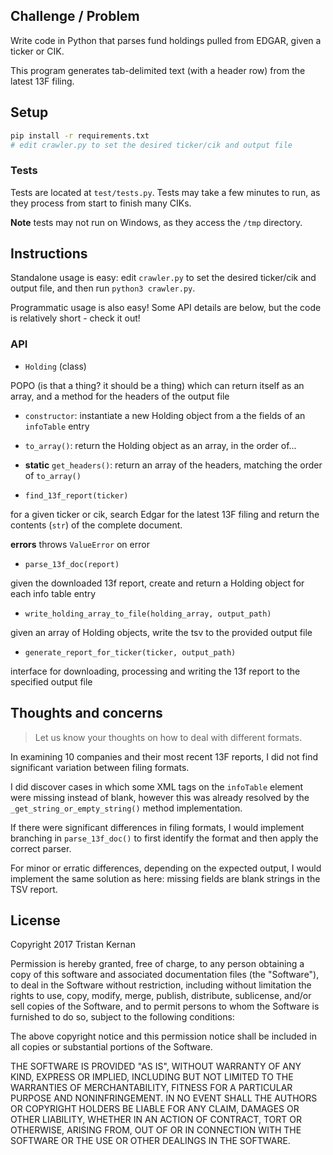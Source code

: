 ## Challenge / Problem

Write code in Python that parses fund holdings pulled from EDGAR, given a ticker or CIK.

This program generates tab-delimited text (with a header row) from the latest 13F filing.

## Setup

```sh
pip install -r requirements.txt
# edit crawler.py to set the desired ticker/cik and output file
```

### Tests

Tests are located at `test/tests.py`. Tests may take a few minutes to run, as they process from start to finish
many CIKs.

**Note** tests may not run on Windows, as they access the `/tmp` directory.

## Instructions

Standalone usage is easy: edit `crawler.py` to set the desired ticker/cik and output file, and then run `python3 crawler.py`.

Programmatic usage is also easy! Some API details are below, but the code is relatively short - check it out!

### API

- `Holding` (class)

POPO (is that a thing? it should be a thing) which can return itself as an array, and a method for the headers of the output file

  - `constructor`: instantiate a new Holding object from a the fields of an `infoTable` entry
  - `to_array()`: return the Holding object as an array, in the order of...
  - **static** `get_headers()`: return an array of the headers, matching the order of `to_array()`

- `find_13f_report(ticker)`

for a given ticker or cik, search Edgar for the latest 13F filing and return the contents (`str`) of the complete document.

**errors** throws `ValueError` on error

- `parse_13f_doc(report)`

given the downloaded 13f report, create and return a Holding object for each info table entry

- `write_holding_array_to_file(holding_array, output_path)`

given an array of Holding objects, write the tsv to the provided output file

- `generate_report_for_ticker(ticker, output_path)`

interface for downloading, processing and writing the 13f report to the specified output file

## Thoughts and concerns

> Let us know your thoughts on how to deal with different formats.

In examining 10 companies and their most recent 13F reports, I did not find significant variation between filing formats.

I did discover cases in which some XML tags on the `infoTable` element were missing instead of blank, however this was already
resolved by the `_get_string_or_empty_string()` method implementation.

If there were significant differences in filing formats, I would implement branching in `parse_13f_doc()` to first
 identify the format and then apply the correct parser.

For minor or erratic differences, depending on the expected output, I would implement the same solution as here:
missing fields are blank strings in the TSV report.

## License

Copyright 2017 Tristan Kernan

Permission is hereby granted, free of charge, to any person obtaining a copy of this software and associated documentation files (the "Software"), to deal in the Software without restriction, including without limitation the rights to use, copy, modify, merge, publish, distribute, sublicense, and/or sell copies of the Software, and to permit persons to whom the Software is furnished to do so, subject to the following conditions:

The above copyright notice and this permission notice shall be included in all copies or substantial portions of the Software.

THE SOFTWARE IS PROVIDED "AS IS", WITHOUT WARRANTY OF ANY KIND, EXPRESS OR IMPLIED, INCLUDING BUT NOT LIMITED TO THE WARRANTIES OF MERCHANTABILITY, FITNESS FOR A PARTICULAR PURPOSE AND NONINFRINGEMENT. IN NO EVENT SHALL THE AUTHORS OR COPYRIGHT HOLDERS BE LIABLE FOR ANY CLAIM, DAMAGES OR OTHER LIABILITY, WHETHER IN AN ACTION OF CONTRACT, TORT OR OTHERWISE, ARISING FROM, OUT OF OR IN CONNECTION WITH THE SOFTWARE OR THE USE OR OTHER DEALINGS IN THE SOFTWARE.

